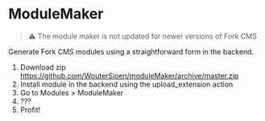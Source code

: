 # ModuleMaker

> :warning: The module maker is not updated for newer versions of Fork CMS

Generate Fork CMS modules using a straightforward form in the backend.

1. Download zip <https://github.com/WouterSioen/moduleMaker/archive/master.zip>
2. Install module in the backend using the upload_extension action
3. Go to Modules > ModuleMaker
4. ???
5. Profit!
